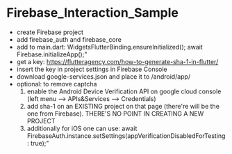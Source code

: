 # Firebase_Interaction_Sample

* create Firebase project
* add firebase_auth and firebase_core
* add to main.dart:
   WidgetsFlutterBinding.ensureInitialized();
   await Firebase.initializeApp();"
* get a key: https://flutteragency.com/how-to-generate-sha-1-in-flutter/
* insert the key in project settings in Firebase Console
* download google-services.json and place it to /android/app/
* optional: to remove captcha
   1. enable the Android Device Verification API on google cloud console (left menu --> APIs&Services --> Credentials)
   2. add sha-1 on an EXISTING project on that page (there're will be the one from Firebase). THERE'S NO POINT IN CREATING A NEW PROJECT
   3. additionally for iOS one can use: await FirebaseAuth.instance.setSettings(appVerificationDisabledForTesting: true);"